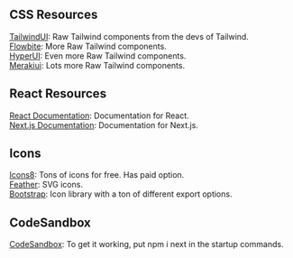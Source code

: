 ## CSS Resources

[TailwindUI](https://tailwindui.com/): Raw Tailwind components from the devs of Tailwind.\
[Flowbite](https://flowbite.com/#components): More Raw Tailwind components.\
[HyperUI](https://www.hyperui.dev/): Even more Raw Tailwind components.\
[Merakiui](https://merakiui.com/components): Lots more Raw Tailwind components.

## React Resources
[React Documentation](https://react.dev/): Documentation for React.\
[Next.js Documentation](https://nextjs.org/docs): Documentation for Next.js.

## Icons
[Icons8](https://icons8.com/icons): Tons of icons for free. Has paid option.\
[Feather](https://feathericons.com/): SVG icons.\
[Bootstrap](https://icons.getbootstrap.com/): Icon library with a ton of different export options.

## CodeSandbox
[CodeSandbox](https://codesandbox.io/): To get it working, put npm i next in the startup commands.
